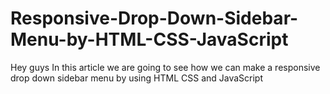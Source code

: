 # Responsive-Drop-Down-Sidebar-Menu-by-HTML-CSS-JavaScript
Hey guys In this article we are going to see how we can make a responsive drop down sidebar menu by using HTML CSS and JavaScript
